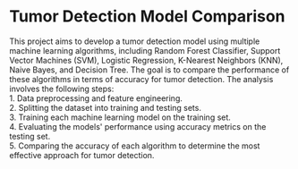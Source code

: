 <H1> Tumor Detection Model Comparison </H1>
This project aims to develop a tumor detection model using multiple machine learning algorithms, including Random Forest Classifier, Support Vector Machines (SVM), Logistic Regression, K-Nearest Neighbors (KNN), Naive Bayes, and Decision Tree. The goal is to compare the performance of these algorithms in terms of accuracy for tumor detection.
The analysis involves the following steps:<br>
1. Data preprocessing and feature engineering.<br>
2. Splitting the dataset into training and testing sets.<br>
3. Training each machine learning model on the training set.<br>
4. Evaluating the models' performance using accuracy metrics on the testing set.<br>
5. Comparing the accuracy of each algorithm to determine the most effective approach for tumor detection. 

